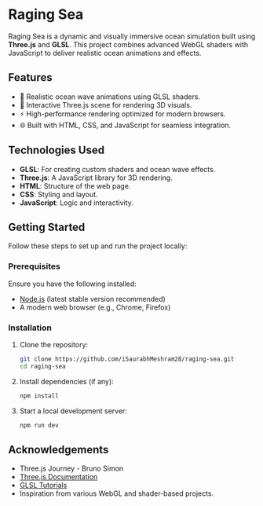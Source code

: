# Raging Sea

Raging Sea is a dynamic and visually immersive ocean simulation built using **Three.js** and **GLSL**. This project combines advanced WebGL shaders with JavaScript to deliver realistic ocean animations and effects.

## Features

- 🌊 Realistic ocean wave animations using GLSL shaders.
- 📡 Interactive Three.js scene for rendering 3D visuals.
- ⚡ High-performance rendering optimized for modern browsers.
- 🌐 Built with HTML, CSS, and JavaScript for seamless integration.

## Technologies Used

- **GLSL**: For creating custom shaders and ocean wave effects.
- **Three.js**: A JavaScript library for 3D rendering.
- **HTML**: Structure of the web page.
- **CSS**: Styling and layout.
- **JavaScript**: Logic and interactivity.

## Getting Started

Follow these steps to set up and run the project locally:

### Prerequisites

Ensure you have the following installed:

- [Node.js](https://nodejs.org/) (latest stable version recommended)
- A modern web browser (e.g., Chrome, Firefox)

### Installation

1. Clone the repository:

   ```bash
   git clone https://github.com/iSaurabhMeshram28/raging-sea.git
   cd raging-sea
   ```

2. Install dependencies (if any):

   ```bash
   npm install
   ```

3. Start a local development server:

   ```bash
   npm run dev
   ```

## Acknowledgements
- Three.js Journey - Bruno Simon
- [Three.js Documentation](https://threejs.org/docs/)
- [GLSL Tutorials](https://thebookofshaders.com/)
- Inspiration from various WebGL and shader-based projects.
